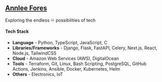 ## [Annlee Fores](https://annleefores.com/)

Exploring the endless ♾️ possibilities of tech

#### Tech Stack
- **Language**  -  Python, TypeScript, JavaScript, C  
- **Libraries/Frameworks**  -  Django, Flask, FastAPI, Celery, Next.js, React, Node.js, TailwindCSS
- **Cloud**  -  Amazon Web Services (AWS), DigitalOcean  
- **Tools**  -  Terraform, Git, Linux, Bash Scripting, PostgreSQL, GitHub Actions, Jenkins, Ansible, Docker, Kubernetes, Helm  
- **Others**  -  Electronics, IoT
